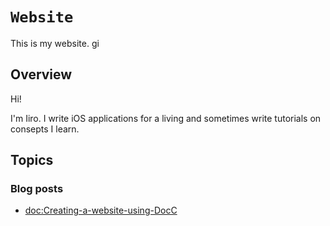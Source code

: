 # ``Website``

This is my website.
gi
## Overview

Hi!

I'm Iiro. I write iOS applications for a living and sometimes write tutorials on consepts I learn.

## Topics

### Blog posts

- <doc:Creating-a-website-using-DocC>
